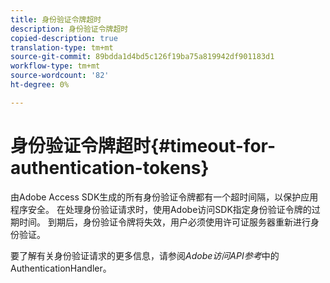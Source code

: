 ```yaml
---
title: 身份验证令牌超时
description: 身份验证令牌超时
copied-description: true
translation-type: tm+mt
source-git-commit: 89bdda1d4bd5c126f19ba75a819942df901183d1
workflow-type: tm+mt
source-wordcount: '82'
ht-degree: 0%

---
```



# 身份验证令牌超时{#timeout-for-authentication-tokens}

由Adobe Access SDK生成的所有身份验证令牌都有一个超时间隔，以保护应用程序安全。 在处理身份验证请求时，使用Adobe访问SDK指定身份验证令牌的过期时间。 到期后，身份验证令牌将失效，用户必须使用许可证服务器重新进行身份验证。

要了解有关身份验证请求的更多信息，请参阅&#x200B;*Adobe访问API参考*&#x200B;中的AuthenticationHandler。
